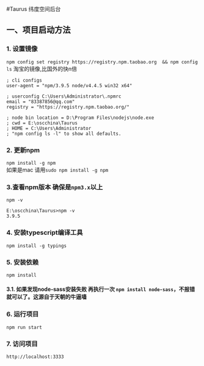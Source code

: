 #Taurus
纬度空间后台

## 一、项目启动方法
### 1. 设置镜像
`npm config set registry https://registry.npm.taobao.org  && npm config ls`  淘宝的镜像,比国外的快n倍

```
; cli configs
user-agent = "npm/3.9.5 node/v4.4.5 win32 x64"

; userconfig C:\Users\Administrator\.npmrc
email = "83387856@qq.com"
registry = "https://registry.npm.taobao.org/"

; node bin location = D:\Program Files\nodejs\node.exe
; cwd = E:\oscchina\Taurus
; HOME = C:\Users\Administrator
; "npm config ls -l" to show all defaults.

```

### 2. 更新npm
`npm install -g npm`   
如果是mac   请用`sudo npm install -g npm`

### 3.查看npm版本 确保是`npm3.x`以上
`npm -v`

```
E:\oscchina\Taurus>npm -v
3.9.5
```

### 4. 安装typescript编译工具
`npm install -g typings`
### 5.  安装依赖
`npm install`
#### 3.1. 如果发现node-sass安装失败 再执行一次 `npm install node-sass`，不报错就可以了。这源自于天朝的牛逼墙
### 6. 运行项目
`npm run start`
### 7. 访问项目
`http://localhost:3333`
